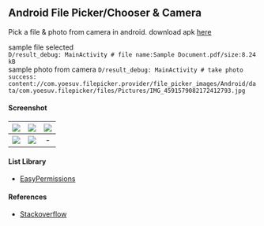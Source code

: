 ## Android File Picker/Chooser & Camera ##

Pick a file & photo from camera in android.
download apk [here](https://www.dropbox.com/s/fh1rfpxbmbu8gzu)

sample file selected  
```D/result_debug: MainActivity # file name:Sample Document.pdf/size:8.24 kB```  
sample photo from camera
```D/result_debug: MainActivity # take photo success: content://com.yoesuv.filepicker.provider/file_picker_images/Android/data/com.yoesuv.filepicker/files/Pictures/IMG_4591579082172412793.jpg```

#### Screenshot ####
| ![](https://i.imgur.com/zpeY2pe.png) | ![](https://i.imgur.com/L1LC1Ev.png) | ![](https://i.imgur.com/mvGNubg.png) |
| :---: | :---: | :---: |
| ![](https://i.imgur.com/w6YprKq.png) | ![](https://i.imgur.com/57eBH4s.png) | - |

#### List Library ####
- [EasyPermissions](https://github.com/googlesamples/easypermissions)

#### References ####
- [Stackoverflow](https://stackoverflow.com/a/65763144/3559183)
